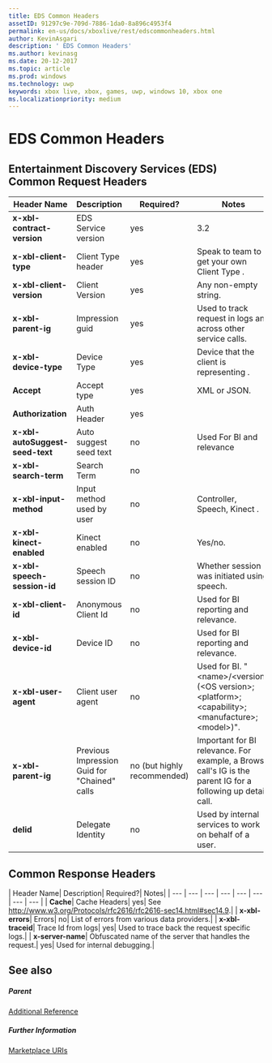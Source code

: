 ```yaml
---
title: EDS Common Headers
assetID: 91297c9e-709d-7886-1da0-8a896c4953f4
permalink: en-us/docs/xboxlive/rest/edscommonheaders.html
author: KevinAsgari
description: ' EDS Common Headers'
ms.author: kevinasg
ms.date: 20-12-2017
ms.topic: article
ms.prod: windows
ms.technology: uwp
keywords: xbox live, xbox, games, uwp, windows 10, xbox one
ms.localizationpriority: medium
---
```



# EDS Common Headers

<a id="ID4EO"></a>



## Entertainment Discovery Services (EDS) Common Request Headers

| Header Name| Description| Required?| Notes|
| --- | --- | --- | --- |
| <b>x-xbl-contract-version</b>| EDS Service version| yes| 3.2|
| <b>x-xbl-client-type</b>| Client Type header| yes| Speak to team to get your own Client Type .|
| <b>x-xbl-client-version</b>| Client Version| yes| Any non-empty string.|
| <b>x-xbl-parent-ig</b>| Impression guid| yes| Used to track request in logs and across other service calls.|
| <b>x-xbl-device-type</b>| Device Type| yes| Device that the client is representing .|
| <b>Accept</b>| Accept type| yes| XML or JSON.|
| <b>Authorization</b>| Auth Header| yes|  |
| <b>x-xbl-autoSuggest-seed-text</b>| Auto suggest seed text| no| Used For BI and relevance|
| <b>x-xbl-search-term</b>| Search Term| no|  |
| <b>x-xbl-input-method</b>| Input method used by user| no| Controller, Speech, Kinect .|
| <b>x-xbl-kinect-enabled</b>| Kinect enabled| no| Yes/no.|
| <b>x-xbl-speech-session-id</b>| Speech session ID| no| Whether session was initiated using speech.|
| <b>x-xbl-client-id</b>| Anonymous Client Id| no| Used for BI reporting and relevance.|
| <b>x-xbl-device-id</b>| Device ID| no| Used for BI reporting and relevance.|
| <b>x-xbl-user-agent</b>| Client user agent| no| Used for BI. "&lt;name>/&lt;version> (&lt;OS version>; &lt;platform>; &lt;capability>; &lt;manufacture>; &lt;model>)".|
| <b>x-xbl-parent-ig</b>| Previous Impression Guid for "Chained" calls| no (but highly recommended)| Important for BI relevance. For example, a Browse call's IG is the parent IG for a following up detail call.|
| <b>delid</b>| Delegate Identity| no| Used by internal services to work on behalf of a user.|

## Common Response Headers

| Header Name| Description| Required?| Notes|
| --- | --- | --- | --- | --- | --- | --- | --- |
| <b>Cache</b>| Cache Headers| yes| See <a href="http://www.w3.org/Protocols/rfc2616/rfc2616-sec14.html#sec14.9">http://www.w3.org/Protocols/rfc2616/rfc2616-sec14.html#sec14.9</a>.|
| <b>x-xbl-errors</b>| Errors| no| List of errors from various data providers.|
| <b>x-xbl-traceid</b>| Trace Id from logs| yes| Used to trace back the request specific logs.|
| <b>x-server-name</b>| Obfuscated name of the server that handles the request.| yes| Used for internal debugging.|

<a id="ID4EECAC"></a>


## See also

<a id="ID4EGCAC"></a>


##### Parent  

[Additional Reference](atoc-xboxlivews-reference-additional.md)


<a id="ID4ESCAC"></a>


##### Further Information

[Marketplace URIs](../uri/marketplace/atoc-reference-marketplace.md)

